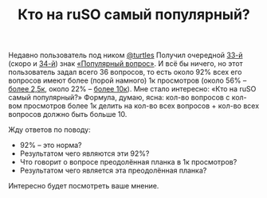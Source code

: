 ﻿---
title: "Кто на ruSO самый популярный?"
se.owner.user_id: 276432
se.owner.display_name: "return"
se.owner.link: "https://ru.meta.stackoverflow.com/users/276432/return"
se.link: "https://ru.meta.stackoverflow.com/questions/10866/%d0%9a%d1%82%d0%be-%d0%bd%d0%b0-ruso-%d1%81%d0%b0%d0%bc%d1%8b%d0%b9-%d0%bf%d0%be%d0%bf%d1%83%d0%bb%d1%8f%d1%80%d0%bd%d1%8b%d0%b9"
se.question_id: 10866
se.post_type: question
---
<p>Недавно пользователь под ником <a href="https://ru.stackoverflow.com/users/1881/turtles">@turtles</a> Получил очередной <a href="https://ru.stackoverflow.com/help/badges/26/popular-question?userid=1881">33-й</a> (скоро и <a href="https://ru.stackoverflow.com/questions/28605/%d0%a3%d0%ba%d0%b0%d0%b7%d0%b0%d0%bd%d0%b8%d0%b5-%d0%b8%d0%bd%d1%82%d0%b5%d1%80%d0%b2%d0%b0%d0%bb%d0%b0">34-й</a>) знак <a href="https://ru.stackoverflow.com/help/badges/26/popular-question">«Популярный вопрос»</a>. И всё бы ничего, но этот пользователь задал всего 36 вопросов, то есть около 92% всех его вопросов имеют более (порой намного) 1к просмотров (около 56% – <a href="https://ru.stackoverflow.com/help/badges/27/notable-question?userid=1881">более 2,5к</a>, около 22% – <a href="https://ru.stackoverflow.com/help/badges/28/famous-question?userid=1881">более 10к</a>). Мне стало интересно: «Кто на ruSO самый популярный?» Формула, думаю, ясна: кол-во вопросов с кол-вом просмотров более 1к делить на кол-во всех вопросов + кол-во всех вопросов должно быть больше 10.</p>
<p>Жду ответов по поводу:</p>
<ul>
<li>92% – это норма?</li>
<li>Результатом чего являются эти 92%?</li>
<li>Что говорит о вопросе преодолённая планка в 1к просмотров?</li>
<li>Результатом чего является эта преодолённая планка?</li>
</ul>
<p>Интересно будет посмотреть ваше мнение.</p>
